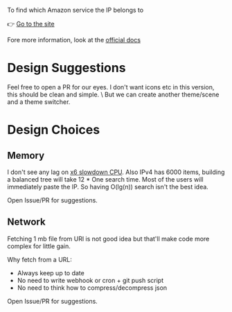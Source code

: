To find which Amazon service the IP belongs to

👉 [Go to the site](https://eugercek.github.io/aws-ip/)

Fore more information, look at the [official docs](https://docs.aws.amazon.com/general/latest/gr/aws-ip-ranges.html)

# Design Suggestions

Feel free to open a PR for our eyes. I don't want icons etc in this version, this should be clean and simple. \\
But we can create another theme/scene and a theme switcher.

# Design Choices

## Memory

I don't see any lag on [x6 slowdown CPU](https://developer.chrome.com/docs/devtools/device-mode/#cpu).
Also IPv4 has 6000 items, building a balanced tree will take 12 * One search time. Most of the users will immediately paste the IP.
So having O(lg(n)) search isn't the best idea.

Open Issue/PR for suggestions.

## Network

Fetching 1 mb file from URl is not good idea but that'll make code more complex for little gain.

Why fetch from a URL:
- Always keep up to date
- No need to write webhook or cron + git push script
- No need to think how to compress/decompress json

Open Issue/PR for suggestions.
